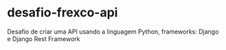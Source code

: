 # desafio-frexco-api
Desafio de criar uma API usando a linguagem Python, frameworks: Django e Django Rest Framework
